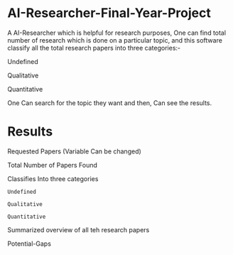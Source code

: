 # AI-Researcher-Final-Year-Project
A AI-Researcher which is helpful for research purposes, One can find total number of research which is done on a particular topic, and this software classify all the total research papers into three categories:-

Undefined

Qualitative

Quantitative

One Can search for the topic they want and then, Can see the results.

# Results

Requested Papers (Variable Can be changed)

Total Number of Papers Found

Classifies Into three categories

    Undefined
                  
    Qualitative
                  
    Quantitative
                  
Summarized overview of all teh research papers

Potential-Gaps
